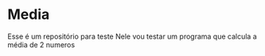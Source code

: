 # Media
 Esse é um repositório para teste
 Nele vou testar um programa que calcula a média de 2 numeros
